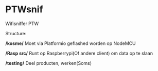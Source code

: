 # PTWsnif
Wifisniffer PTW



Structure:




  **/kosme/**
    Moet via Platformio geflashed worden op NodeMCU
    
    
    
    
    
    
 **/Rasp src/**
    Runt op Raspberrypi(Of andere client) om  data op te slaan
    
    
    
    
    
    
 **/testing/**
    Deel producten, werken(Soms)
